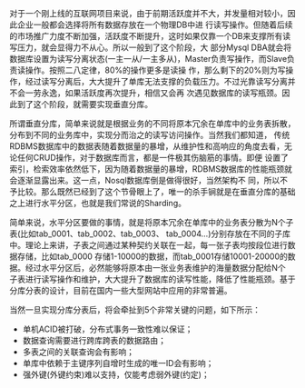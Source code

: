对于一个刚上线的互联网项目来说，由于前期活跃度并不大，并发量相对较小，因此企业一般都会选择将所有数据存放在一个物理DB中进 行读写操作。但随着后续的市场推广力度不断加强，活跃度不断提升，这时如果仅靠一个DB来支撑所有读写压力，就会显得力不从心。所以一般到了这个阶段，大 部分Mysql DBA就会将数据库设置为读写分离状态(一主一从/一主多从)，Master负责写操作，而Slave负责读操作。按照二八定律，80%的操作更多是读操 作，那么剩下的20%则为写操作，经过读写分离后，大大提升了单库无法支撑的负载压力。不过光靠读写分离并不会一劳永逸，如果活跃度再次提升，相信又会再 次遇见数据库的读写瓶颈。因此到了这个阶段，就需要实现垂直分库。

所谓垂直分库，简单来说就是根据业务的不同将原本冗余在单库中的业务表拆散，分布到不同的业务库中，实现分而治之的读写访问操作。当然我们都知道， 传统RDBMS数据库中的数据表随着数据量的暴增，从维护性和高响应的角度去看，无论任何CRUD操作，对于数据库而言，都是一件极其伤脑筋的事情。即便 设置了索引，检索效率依然低下，因为随着数据量的暴增，RDBMS数据库的性能瓶颈就会逐渐显露出来。这一点，Nosql数据库倒是做得很好，当然架构不 同，所以不予比较。那么既然已经到了这个节骨眼上了，唯一的杀手锏就是在垂直分库的基础之上进行水平分区，也就是我们常说的Sharding。

简单来说，水平分区要做的事情，就是将原本冗余在单库中的业务表分散为N个子表(比如tab_0001、tab_0002、tab_0003、 tab_0004...)分别存放在不同的子库中。理论上来讲，子表之间通过某种契约关联在一起，每一张子表均按段位进行数据存储，比如tab_0000 存储1-10000的数据，而tab_0001存储10001-20000的数据。经过水平分区后，必然能够将原本由一张业务表维护的海量数据分配给N个 子表进行读写操作和维护，大大提升了数据库的读写性能，降低了性能瓶颈。基于分库分表的设计，目前在国内一些大型网站中应用的非常普遍。

当然一旦实现分库分表后，将会牵扯到5个非常关键的问题，如下所示：

- 单机ACID被打破，分布式事务一致性难以保证；
- 数据查询需要进行跨库跨表的数据路由；
- 多表之间的关联查询会有影响；
- 单库中依赖于主键序列自增时生成的唯一ID会有影响；
- 强外键(外键约束)难以支持，仅能考虑弱外键(约定)；